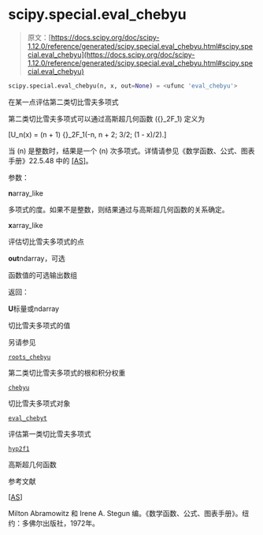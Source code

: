 # scipy.special.eval_chebyu

> 原文：[https://docs.scipy.org/doc/scipy-1.12.0/reference/generated/scipy.special.eval_chebyu.html#scipy.special.eval_chebyu](https://docs.scipy.org/doc/scipy-1.12.0/reference/generated/scipy.special.eval_chebyu.html#scipy.special.eval_chebyu)

```py
scipy.special.eval_chebyu(n, x, out=None) = <ufunc 'eval_chebyu'>
```

在某一点评估第二类切比雪夫多项式

第二类切比雪夫多项式可以通过高斯超几何函数 \({}_2F_1\) 定义为

\[U_n(x) = (n + 1) {}_2F_1(-n, n + 2; 3/2; (1 - x)/2).\]

当 \(n\) 是整数时，结果是一个 \(n\) 次多项式。详情请参见《数学函数、公式、图表手册》22.5.48 中的 [[AS]](#r5c54342701b3-as)。

参数：

**n**array_like

多项式的度。如果不是整数，则结果通过与高斯超几何函数的关系确定。

**x**array_like

评估切比雪夫多项式的点

**out**ndarray，可选

函数值的可选输出数组

返回：

**U**标量或ndarray

切比雪夫多项式的值

另请参见

[`roots_chebyu`](scipy.special.roots_chebyu.html#scipy.special.roots_chebyu "scipy.special.roots_chebyu")

第二类切比雪夫多项式的根和积分权重

[`chebyu`](scipy.special.chebyu.html#scipy.special.chebyu "scipy.special.chebyu")

切比雪夫多项式对象

[`eval_chebyt`](scipy.special.eval_chebyt.html#scipy.special.eval_chebyt "scipy.special.eval_chebyt")

评估第一类切比雪夫多项式

[`hyp2f1`](scipy.special.hyp2f1.html#scipy.special.hyp2f1 "scipy.special.hyp2f1")

高斯超几何函数

参考文献

[[AS](#id1)]

Milton Abramowitz 和 Irene A. Stegun 编。《数学函数、公式、图表手册》。纽约：多佛尔出版社，1972年。
